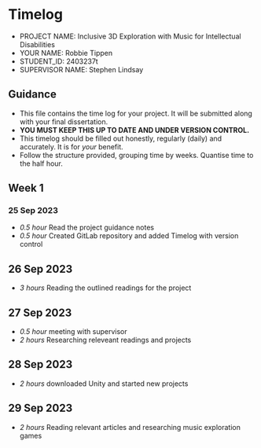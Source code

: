 # Timelog

* PROJECT NAME: Inclusive 3D Exploration with Music for Intellectual Disabilities
* YOUR NAME: Robbie Tippen
* STUDENT_ID: 2403237t
* SUPERVISOR NAME: Stephen Lindsay

## Guidance

* This file contains the time log for your project. It will be submitted along with your final dissertation.
* **YOU MUST KEEP THIS UP TO DATE AND UNDER VERSION CONTROL.**
* This timelog should be filled out honestly, regularly (daily) and accurately. It is for *your* benefit.
* Follow the structure provided, grouping time by weeks.  Quantise time to the half hour.

## Week 1

### 25 Sep 2023

* *0.5 hour* Read the project guidance notes
* *0.5 hour* Created GitLab repository and added Timelog with version control

## 26 Sep 2023

* *3 hours* Reading the outlined readings for the project

## 27 Sep 2023
* *0.5 hour* meeting with supervisor
* *2 hours* Researching releveant readings and projects

## 28 Sep 2023
* *2 hours* downloaded Unity and started new projects

## 29 Sep 2023
* *2 hours* Reading relevant articles and researching music exploration games
